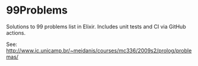 99Problems
==========

Solutions to 99 problems list in Elixir. Includes unit tests and CI via GitHub actions.

See: http://www.ic.unicamp.br/~meidanis/courses/mc336/2009s2/prolog/problemas/
